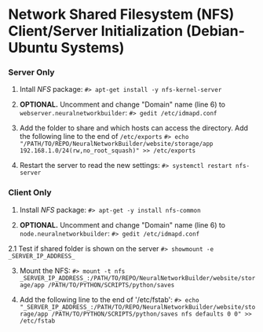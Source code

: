 # Network Shared Filesystem (NFS) Client/Server Initialization (Debian-Ubuntu Systems)

### Server Only
1. Intall _NFS_ package:
`#> apt-get install -y nfs-kernel-server`

2. **OPTIONAL.** Uncomment and change "Domain" name (line 6) to `webserver.neuralnetworkbuilder`:
`#> gedit /etc/idmapd.conf`

3. Add the folder to share and which hosts can access the directory.
Add the following line to the end of `/etc/exports`
`#> echo "/PATH/TO/REPO/NeuralNetworkBuilder/website/storage/app 192.168.1.0/24(rw,no_root_squash)" >> /etc/exports`

4. Restart the server to read the new settings:
`#> systemctl restart nfs-server`


### Client Only
1. Install _NFS_ package:
`#> apt-get -y install nfs-common`

2. **OPTIONAL.** Uncomment and change "Domain" name (line 6) to `node.neuralnetworkbuilder`:
`#> gedit /etc/idmapd.conf`

2.1 Test if shared folder is shown on the server
`#> showmount -e _SERVER_IP_ADDRESS_`

3. Mount the NFS:
`#> mount -t nfs _SERVER_IP_ADDRESS_:/PATH/TO/REPO/NeuralNetworkBuilder/website/storage/app /PATH/TO/PYTHON/SCRIPTS/python/saves`

4. Add the following line to the end of '/etc/fstab':
`#> echo "_SERVER_IP_ADDRESS_:/PATH/TO/REPO/NeuralNetworkBuilder/website/storage/app /PATH/TO/PYTHON/SCRIPTS/python/saves nfs defaults 0 0" >> /etc/fstab`
